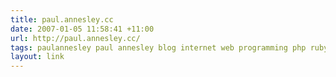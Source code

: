 ```yaml
---
title: paul.annesley.cc
date: 2007-01-05 11:58:41 +11:00
url: http://paul.annesley.cc/
tags: paulannesley paul annesley blog internet web programming php ruby rails
layout: link
---
```


